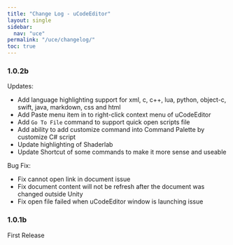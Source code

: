 ```yaml
---
title: "Change Log - uCodeEditor"
layout: single
sidebar:
  nav: "uce"
permalink: "/uce/changelog/"
toc: true
---
```


### 1.0.2b

Updates:
- Add language highlighting support for xml, c, c++, lua, python, object-c, swift, java, markdown, css and html
- Add Paste menu item in to right-click context menu of uCodeEditor
- Add `Go To File` command to support quick open scripts file
- Add ability to add customize command into Command Palette by customize C# script
- Update highlighting of Shaderlab
- Update Shortcut of some commands to make it more sense and useable

Bug Fix:
- Fix cannot open link in document issue
- Fix document content will not be refresh after the document was changed outside Unity
- Fix open file failed when uCodeEditor window is launching issue

### 1.0.1b

First Release